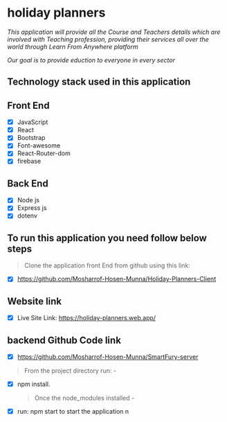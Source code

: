 # holiday planners

_This application will provide all the Course and Teachers details which are involved with Teaching profession, providing their services all over the world through Learn From Anywhere platform_

_Our goal is to provide eduction to everyone in every sector_

## Technology stack used in this application

## Front End

- [x] JavaScript
- [x] React
- [x] Bootstrap
- [x] Font-awesome
- [x] React-Router-dom
- [x] firebase

## Back End

- [x] Node js
- [x] Express js
- [x] dotenv

## To run this application you need follow below steps

> Clone the application front End from github using this link:

- [x] https://github.com/Mosharrof-Hosen-Munna/Holiday-Planners-Client

## Website link

- [x] Live Site Link: https://holiday-planners.web.app/

## backend Github Code link

-[x] https://github.com/Mosharrof-Hosen-Munna/SmartFury-server

> From the project directory run: -

- [x] npm install.
  > Once the node_modules installed -
- [x] run: npm start to start the application
      n
